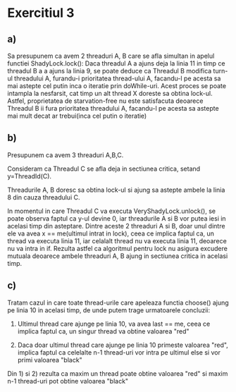 # Exercitiul 3
## a)
Sa presupunem ca avem 2 threaduri A, B care se afla simultan in apelul functiei ShadyLock.lock(): 
	Daca threadul A a ajuns deja la linia 11 in timp ce threadul B a a ajuns la linia 9, se poate deduce ca Threadul B modifica turn-ul threadului A, furandu-i prioritatea thread-ului A, facandu-l pe acesta sa mai astepte cel putin inca o iteratie prin doWhile-uri. Acest proces se poate intampla la nesfarsit, cat timp un alt thread X doreste sa obtina lock-ul. 
Astfel, proprietatea de starvation-free nu este satisfacuta deoarece Threadul B ii fura prioritatea threadului A, facandu-l pe acesta sa astepte mai mult decat ar trebui(inca cel putin o iteratie)

## b)
Presupunem ca avem 3 threaduri A,B,C.

Consideram ca Threadul C se afla deja in sectiunea critica, setand y=ThreadId(C).

Threadurile A, B doresc sa obtina lock-ul si ajung sa astepte ambele la linia 8 din cauza threadului C.

In momentul in care Threadul C va executa VeryShadyLock.unlock(), se poate observa faptul ca y-ul devine 0, iar threadurile A si B vor putea iesi in acelasi timp din asteptare. Dintre aceste 2 threaduri A si B, doar unul dintre ele va avea x == me(ultimul intrat in lock), ceea ce implica faptul ca, un thread va executa linia 11, iar celalalt thread nu va executa linia 11, deoarece nu va intra in if. Rezulta astfel ca algoritmul pentru lock nu asigura excudere mutuala deoarece ambele threaduri A, B ajung in sectiunea critica in acelasi timp.

## c)
Tratam cazul in care toate thread-urile care apeleaza functia choose() ajung pe linia 10 in acelasi timp, de unde putem trage urmatoarele concluzii:

1) Ultimul thread care ajunge pe linia 10, va avea last == me, ceea ce implica faptul ca, un singur thread va obtine valoarea "red"

2) Daca doar ultimul thread care ajunge pe linia 10 primeste valoarea "red", implica faptul ca celelalte n-1 thread-uri vor intra pe ultimul else si vor primi valoarea "black"


Din 1) si 2) rezulta ca maxim un thread poate obtine valoarea "red" si maxim n-1 thread-uri pot obtine valoarea "black"
